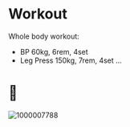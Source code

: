 # Workout

Whole body workout:

- BP 60kg, 6rem, 4set
- Leg Press 150kg, 7rem, 4set
  ...

# 🍜

![1000007788](https://github.com/user-attachments/assets/d3aedfb4-7068-43a5-8e9e-8c24d847e56c)
